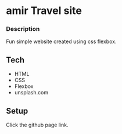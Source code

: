 # amir Travel site

### Description

Fun simple website created using css flexbox.

## Tech

* HTML
* CSS
* Flexbox
* unsplash.com

## Setup

Click the github page link.